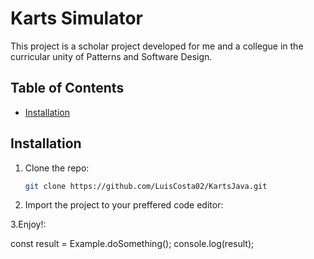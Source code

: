 # Karts Simulator

This project is a scholar project developed for me and a collegue in the curricular unity of Patterns and Software Design. 

## Table of Contents

- [Installation](#installation)


## Installation

1. Clone the repo:
    ```sh
    git clone https://github.com/LuisCosta02/KartsJava.git
    ```
2. Import the project to your preffered code editor:

3.Enjoy!: 
    
const result = Example.doSomething();
console.log(result);
